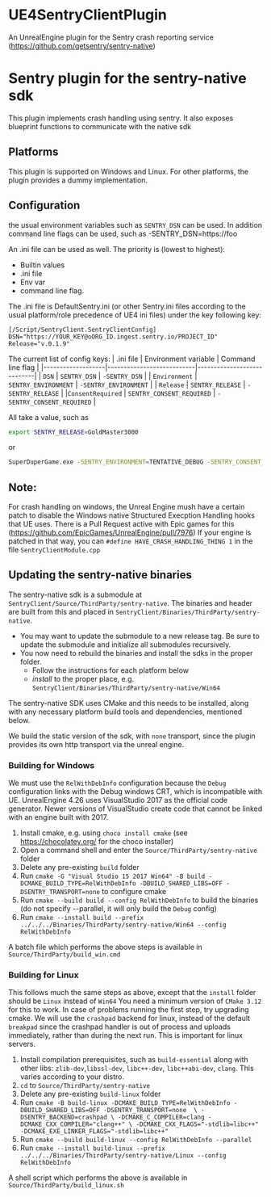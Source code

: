 # UE4SentryClientPlugin
An UnrealEngine plugin for the Sentry crash reporting service (https://github.com/getsentry/sentry-native)

# Sentry plugin for the sentry-native sdk
This plugin implements crash handling using sentry.  It also exposes blueprint functions to communicate
with the native sdk 

## Platforms
This plugin is supported on Windows and Linux.  For other platforms, the plugin provides
a dummy implementation.

## Configuration
the usual environment variables such as `SENTRY_DSN` can be used.  In addition
command line flags can be used, such as -SENTRY_DSN=https://foo

An .ini file can be used as well.  The priority is (lowest to highest):
- Builtin values
- .ini file
- Env var
- command line flag.

The .ini file is  DefaultSentry.ini (or other Sentry.ini files according to the usual platform/role precedence
of UE4 ini files) under the key following key:
```
[/Script/SentryClient.SentryClientConfig]
DSN="https://YOUR_KEY@oORG_ID.ingest.sentry.io/PROJECT_ID"
Release="v.0.1.9"
```

The current list of config keys:
| .ini file         | Environment variable      | Command line flag          |
|-------------------|---------------------------|----------------------------|
| `DSN`             | `SENTRY_DSN`              | `-SENTRY_DSN`              |
| `Environment`     | `SENTRY_ENVIRONMENT`      | `-SENTRY_ENVIRONMENT`      |
| `Release`         | `SENTRY_RELEASE`          | `-SENTRY_RELEASE`          |
|`ConsentRequired`  | `SENTRY_CONSENT_REQUIRED` | `-SENTRY_CONSENT_REQUIRED` |

All take a value, such as
```sh
export SENTRY_RELEASE=GoldMaster3000
```
or
```sh
SuperDuperGame.exe -SENTRY_ENVIRONMENT=TENTATIVE_DEBUG -SENTRY_CONSENT_REQUIRED=1
```

##  Note:
For crash handling on windows, the Unreal Engine mush have a certain patch to disable the
Windows native Structured Execption Handling hooks that UE uses.  There is a Pull Request
active with Epic games for this (https://github.com/EpicGames/UnrealEngine/pull/7976)
If your engine is patched in that way, you can  `#define HAVE_CRASH_HANDLING_THING 1`
in the file `SentryClientModule.cpp`

## Updating the sentry-native binaries
The sentry-native sdk is a submodule at `SentryClient/Source/ThirdParty/sentry-native`.
The binaries and header are built from this and placed in `SentryClient/Binaries/ThirdParty/sentry-native`.

- You may want to update the submodule to a new release tag.  Be sure to update the submodule
  and initialize all submodules recursively.
- You now need to rebuild the binaries and install the sdks in the proper folder.
  - Follow the instructions for each platform below
  - _install_ to the proper place, e.g. `SentryClient/Binaries/ThirdParty/sentry-native/Win64`

The sentry-native SDK uses CMake and this needs to be installed, along with any necessary platform
build tools and dependencies, mentioned below.

We build the static version of the sdk, with `none` transport, since the plugin provides
its own http transport via the unreal engine.

### Building for Windows
We must use the `RelWithDebInfo` configuration because the `Debug` configuration links with
the Debug windows CRT, which is incompatible with UE. UnrealEngine 4.26 uses VisualStudio 2017 as the official code generator.  Newer versions of VisualStudio create code that cannot be linked with an engine built with 2017.

1. Install cmake, e.g. using `choco install cmake` (see https://chocolatey.org/ for the choco installer)
2. Open a command shell and enter the `Source/ThirdParty/sentry-native` folder
3. Delete any pre-existing `build` folder
4. Run `cmake -G "Visual Studio 15 2017 Win64" -B build -DCMAKE_BUILD_TYPE=RelWithDebInfo -DBUILD_SHARED_LIBS=OFF -DSENTRY_TRANSPORT=none` to configure cmake
6. Run `cmake --build build --config RelWithDebInfo` to build the binaries (do not specify --parallel, it will only build the `Debug` config)
7. Run `cmake --install build --prefix ../../../Binaries/ThirdParty/sentry-native/Win64 --config RelWithDebInfo`

A batch file which performs the above steps is available in `Source/ThirdParty/build_win.cmd`

### Building for Linux
This follows much the same steps as above, except that the `install` folder should be `Linux` instead of `Win64`
You need a minimum version of `CMake 3.12` for this to work.  In case of problems running the first
step, try upgrading cmake.  We will use the `crashpad` backend for linux, instead of the default `breakpad` since the
crashpad handler is out of process and uploads immediately, rather than during the next run.  This is important for linux servers.
1. Install compilation prerequisites, such as `build-essential` along with other libs: `zlib-dev`,`libssl-dev`, `libc++-dev`,
   `libc++abi-dev`, `clang`.  This varies according to your distro.
2. `cd` to `Source/ThirdParty/sentry-native`
3. Delete any pre-existing `build-linux` folder
2. Run `cmake -B build-linux -DCMAKE_BUILD_TYPE=RelWithDebInfo -DBUILD_SHARED_LIBS=OFF -DSENTRY_TRANSPORT=none  \
       -DSENTRY_BACKEND=crashpad \
       -DCMAKE_C_COMPILER=clang -DCMAKE_CXX_COMPILER="clang++" \
       -DCMAKE_CXX_FLAGS="-stdlib=libc++" -DCMAKE_EXE_LINKER_FLAGS="-stdlib=libc++"`
3. Run `cmake --build build-linux --config RelWithDebInfo --parallel`
4. Run `cmake --install build-linux --prefix ../../../Binaries/ThirdParty/sentry-native/Linux --config RelWithDebInfo`

A shell script which performs the above is available in `Source/ThirdParty/build_linux.sh`
